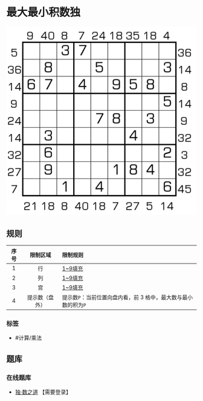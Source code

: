 # 最大最小积数独
<!-- START doctoc generated TOC please keep comment here to allow auto update -->
<!-- DON'T EDIT THIS SECTION, INSTEAD RE-RUN doctoc TO UPDATE -->

<!-- END doctoc generated TOC please keep comment here to allow auto update -->

![题](../../../../images/sudoku/最大最小积数独.png)

## 规则

| 序号  |  限制区域   | 限制规则                                 |
|:---:|:-------:|:-------------------------------------|
|  1  |    行    | [1~9填充]                              |
|  2  |    列    | [1~9填充]                              |
|  3  |    宫    | [1~9填充]                              |
|  4  | 提示数（盘外） | 提示数`P`：当前位置向盘内看，前 3 格中，最大数与最小数的积为`P` |

### 标签

- #计算/乘法

## 题库

### 在线题库

- [独·数之道](http://www.sudokufans.org.cn/lx/game.index.php?type=mm2) 【需要登录】

[1~9填充]: ../../../../rules/rules.md#1to9填充

